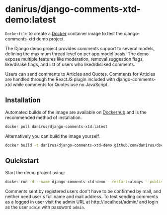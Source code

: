 # danirus/django-comments-xtd-demo:latest

`Dockerfile` to create a [Docker](https://www.docker.com/) container image to test the django-comments-xtd demo project.

The Django demo project provides comments support to several models, defining the maximum thread level on per app.model basis. The demo expose multiple features like moderation, removal suggestion flags, like/dislike flags, and list of users who liked/disliked comments. 

Users can send comments to Articles and Quotes. Comments for Articles are handled through the ReactJS plugin included with django-comments-xtd while comments for Quotes use no JavaScript.

## Installation

Automated builds of the image are available on [Dockerhub](https://hub.docker.com/r/danirus/django-comments-xtd-demo) and is the recommended method of installation.

```bash
docker pull danirus/django-comments-xtd:latest
```

Alternatively you can build the image yourself.

```bash
docker build -t danirus/django-comments-xtd-demo github.com/danirus/docker-django-comments-xtd-demo
```

## Quickstart

Start the demo project using:

```bash
docker run -d --name django-comments-xtd-demo --restart=always --publish 80:8000 danirus/django-comments-xtd-demo:latest
```

Comments sent by registered users don't have to be confirmed by mail, and neither need user's full name and mail address. To test sending comments as a logged in user visit the admin URL at http://localhost/admin/ and login as the user `admin` with password `admin`.
